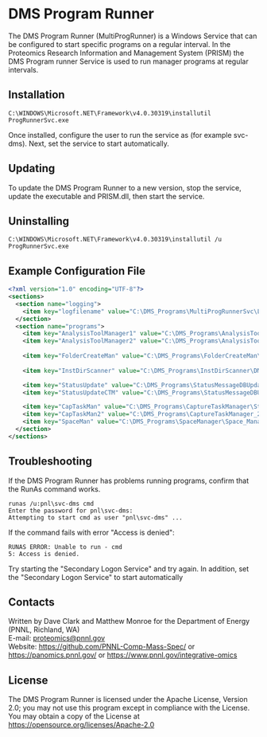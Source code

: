 # DMS Program Runner

The DMS Program Runner (MultiProgRunner) is a Windows Service that can be configured
to start specific programs on a regular interval. In the Proteomics Research Information and Management System (PRISM)
the DMS Program runner Service is used to run manager programs at regular intervals.

## Installation

```
C:\WINDOWS\Microsoft.NET\Framework\v4.0.30319\installutil ProgRunnerSvc.exe
```

Once installed, configure the user to run the service as (for example svc-dms).
Next, set the service to start automatically.

## Updating

To update the DMS Program Runner to a new version, stop the service, 
update the executable and PRISM.dll, then start the service.

## Uninstalling

```
C:\WINDOWS\Microsoft.NET\Framework\v4.0.30319\installutil /u ProgRunnerSvc.exe
```

## Example Configuration File

```xml
<?xml version="1.0" encoding="UTF-8"?>
<sections>
  <section name="logging">
    <item key="logfilename" value="C:\DMS_Programs\MultiProgRunnerSvc\Logs\ProgRunner" />
  </section>
  <section name="programs">
    <item key="AnalysisToolManager1" value="C:\DMS_Programs\AnalysisToolManager1\StartManager1.bat" arguments="" run="Repeat" holdoff="90" />
    <item key="AnalysisToolManager2" value="C:\DMS_Programs\AnalysisToolManager2\StartManager2.bat" arguments="" run="Repeat" holdoff="90" />
    
    <item key="FolderCreateMan" value="C:\DMS_Programs\FolderCreateMan\PkgFolderCreateManager.exe" arguments="" run="Repeat" holdoff="30" />
    
    <item key="InstDirScanner" value="C:\DMS_Programs\InstDirScanner\DMS_InstDirScanner.exe" arguments="" run="Repeat" holdoff="180" />

    <item key="StatusUpdate" value="C:\DMS_Programs\StatusMessageDBUpdater\StatusMessageDBUpdater.exe" arguments="" run="Repeat" holdoff="60" />
    <item key="StatusUpdateCTM" value="C:\DMS_Programs\StatusMessageDBUpdaterCTM\StatusMessageDBUpdater.exe" arguments="" run="Repeat" holdoff="60" />

    <item key="CapTaskMan" value="C:\DMS_Programs\CaptureTaskManager\StartCTM1.bat" arguments="" run="Repeat" holdoff="90" />
    <item key="CapTaskMan2" value="C:\DMS_Programs\CaptureTaskManager_2\StartCTM2.bat" arguments="" run="Repeat" holdoff="90" />
    <item key="SpaceMan" value="C:\DMS_Programs\SpaceManager\Space_Manager.exe" arguments="" run="Repeat" holdoff="3600" />
  </section>
</sections>
```

## Troubleshooting

If the DMS Program Runner has problems running programs, confirm that the RunAs command works.

```
runas /u:pnl\svc-dms cmd
Enter the password for pnl\svc-dms:
Attempting to start cmd as user "pnl\svc-dms" ...
```

If the command fails with error "Access is denied":
```
RUNAS ERROR: Unable to run - cmd
5: Access is denied.
```

Try starting the "Secondary Logon Service" and try again.
In addition, set the "Secondary Logon Service" to start automatically


## Contacts

Written by Dave Clark and Matthew Monroe for the Department of Energy (PNNL, Richland, WA) \
E-mail: proteomics@pnnl.gov \
Website: https://github.com/PNNL-Comp-Mass-Spec/ or https://panomics.pnnl.gov/ or https://www.pnnl.gov/integrative-omics

## License

The DMS Program Runner is licensed under the Apache License, Version 2.0; 
you may not use this program except in compliance with the License.  You may obtain 
a copy of the License at https://opensource.org/licenses/Apache-2.0
